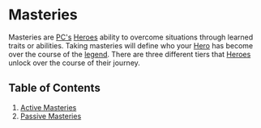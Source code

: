 # Masteries

Masteries are [PC's](Definitions/Player) [Heroes](Definitions/Hero) ability to overcome situations through learned traits or abilities. Taking masteries will define who your [Hero](Definitions/Hero) has become over the course of the [legend](Definitions/Legend). There are three different tiers that [Heroes](Definitions/Hero) unlock over the course of their journey.

## Table of Contents

1. [Active Masteries](Definitions/Masteries/Active_Masteries)
1. [Passive Masteries](Definitions/Masteries/Passive_Masteries)

